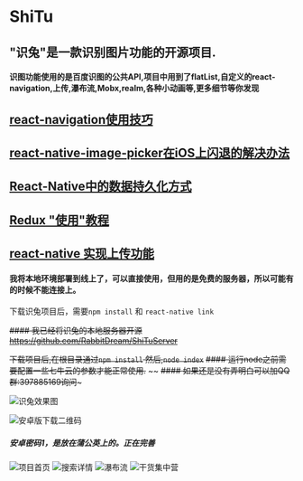 # ShiTu
## "识兔"是一款识别图片功能的开源项目.
#### 识图功能使用的是百度识图的公共API,项目中用到了flatList,自定义的react-navigation,上传,瀑布流,Mobx,realm,各种小动画等,更多细节等你发现
## [react-navigation使用技巧](http://www.jianshu.com/p/2f575cc35780)
## [react-native-image-picker在iOS上闪退的解决办法](http://www.jianshu.com/p/977bc5eea1b1)
## [React-Native中的数据持久化方式](http://www.jianshu.com/p/22cbb0124158)
## [Redux "使用"教程](http://www.jianshu.com/p/525c39bd672a)
## [react-native 实现上传功能](http://www.jianshu.com/p/97442b727a28)

#### 我将本地环境部署到线上了，可以直接使用，但用的是免费的服务器，所以可能有的时候不能连接上。

下载识兔项目后，需要`npm install` 和 `react-native link`

~~#### 我已经将识兔的本地服务器开源~~
~~https://github.com/RabbitDream/ShiTuServer~~

~~下载项目后,在根目录通过`npm install`
然后,`node index`~~
~~#### 运行node之前需要配置一些七牛云的参数才能正常使用.~~
~~ ~~#### 如果还是没有弄明白可以加QQ群:397885169询问~~~

![识兔效果图](https://github.com/RabbitDream/ShiTu/blob/master/screenshots/识兔.gif)

![安卓版下载二维码](https://github.com/RabbitDream/ShiTu/blob/master/screenshots/识兔二维码.png)

##### 安卓密码1，是放在蒲公英上的。正在完善

![项目首页](https://github.com/RabbitDream/ShiTu/blob/master/screenshots/%E8%AF%86%E5%85%94%E9%A6%96%E9%A1%B5.png)
![搜索详情](https://github.com/RabbitDream/ShiTu/blob/master/screenshots/%E6%90%9C%E7%B4%A2%E8%AF%A6%E6%83%85.png)
![瀑布流](https://github.com/RabbitDream/ShiTu/blob/master/screenshots/%E7%80%91%E5%B8%83%E6%B5%81.png)
![干货集中营](https://github.com/RabbitDream/ShiTu/blob/master/screenshots/%E5%B9%B2%E8%B4%A7%E9%9B%86%E4%B8%AD%E8%90%A5.png)

